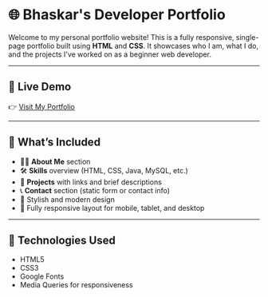 # 🌐 Bhaskar's Developer Portfolio

Welcome to my personal portfolio website! This is a fully responsive, single-page portfolio built using **HTML** and **CSS**. It showcases who I am, what I do, and the projects I've worked on as a beginner web developer.

---

## 🔗 Live Demo
👉 [Visit My Portfolio](https://bhaskar-s04.github.io/BhaskarPortfolio/)

---

## 💼 What’s Included

- 🧑‍💻 **About Me** section
- 🛠️ **Skills** overview (HTML, CSS, Java, MySQL, etc.)
- 📂 **Projects** with links and brief descriptions
- 📞 **Contact** section (static form or contact info)
- 🎨 Stylish and modern design
- 📱 Fully responsive layout for mobile, tablet, and desktop

---

## 🧰 Technologies Used

- HTML5
- CSS3
- Google Fonts
- Media Queries for responsiveness
